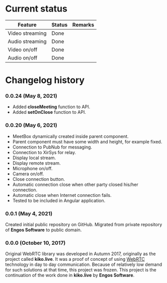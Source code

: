 # Current status

| Feature          |  Status   | Remarks   |
| ---------------- | --------- | --------- |
| Video streaming  | Done      |           |
| Audio streaming  | Done      |           |
| Video on/off     | Done      |           |
| Audio on/off     | Done      |           |

# Changelog history

### 0.0.24 (May 8, 2021)

- Added **closeMeeting** function to API.
- Added **setOnClose** function to API.

### 0.0.20 (May 6, 2021)

- MeetBox dynamically created inside parent component.
- Parent component must have some width and height, for example fixed.
- Connection to PubNub for messaging.
- Connection to XirSys for relay.
- Display local stream.
- Display remote stream.
- Microphone on/off.
- Camera on/off.
- Close connection button.
- Automatic connection close when other party closed his/her connection.
- Automatic close when Internet connection fails.
- Tested to be included in Angular application.

### 0.0.1 (May 4, 2021)

Created initial public repository on GitHub.
Migrated from private repository of **Engos Software** to public domain.

### 0.0.0 (October 10, 2017)

Original WebRTC library was developed in Autumn 2017, originally as the project called **kiko.live**.
It was a proof of concept of using [WebRTC](https://webrtc.org/) technology in day to day communication.
Because of relatively low demand for such solutions at that time, this project was frozen.
This project is the continuation of the work done in **kiko.live** by **Engos Software**.
